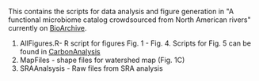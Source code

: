 This contains the scripts for data analysis and figure generation in "A functional microbiome catalog crowdsourced from North American rivers" currently on [BioArchive](https://www.biorxiv.org/content/10.1101/2023.07.22.550117v1). 
1. AllFigures.R- R script for figures Fig. 1 - Fig. 4. Scripts for Fig. 5 can be found in [CarbonAnalysis](https://github.com/jmikayla1991/Genome-Resolved-Open-Watersheds-database-GROWdb/tree/main/USA_SurfaceWater/GenomeBasedCarbonAnalyses)
2. MapFiles - shape files for watershed map (Fig. 1C) 
3. SRAAnalsysis - Raw files from SRA analysis 
